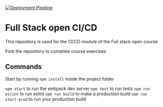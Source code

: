 [![Deployment Pipeline](https://github.com/Mitchelada/ci-cd-example/actions/workflows/pipeline.yml/badge.svg)](https://github.com/Mitchelada/ci-cd-example/actions/workflows/pipeline.yml)

# Full Stack open CI/CD

This repository is used for the CI/CD module of the Full stack open course

Fork the repository to complete course exercises

## Commands

Start by running `npm install` inside the project folder

`npm start` to run the webpack dev server
`npm test` to run tests
`npm run eslint` to run eslint
`npm run build` to make a production build
`npm run start-prod` to run your production build

